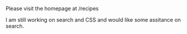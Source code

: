 Please visit the homepage at /recipes

I am still working on search and CSS and would like some assitance on search.

